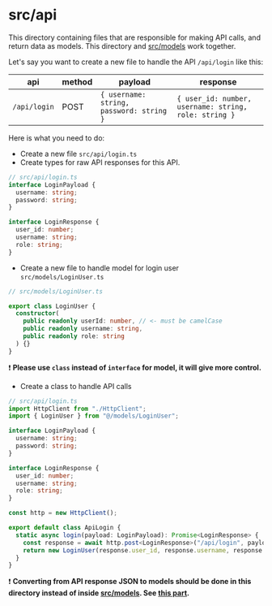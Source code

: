 # src/api

This directory containing files that are responsible for making API calls, and return data as models. This directory and [src/models](#srcmodels) work together.

Let's say you want to create a new file to handle the API `/api/login` like this:

| api          | method | payload                                  | response                                              |
| ------------ | ------ | ---------------------------------------- | ----------------------------------------------------- |
| `/api/login` | POST   | `{ username: string, password: string }` | `{ user_id: number, username: string, role: string }` |

Here is what you need to do:

- Create a new file `src/api/login.ts`
- Create types for raw API responses for this API.

```ts
// src/api/login.ts
interface LoginPayload {
  username: string;
  password: string;
}

interface LoginResponse {
  user_id: number;
  username: string;
  role: string;
}
```

- Create a new file to handle model for login user `src/models/LoginUser.ts`

```ts
// src/models/LoginUser.ts

export class LoginUser {
  constructor(
    public readonly userId: number, // <- must be camelCase
    public readonly username: string,
    public readonly role: string
  ) {}
}
```

:exclamation: **Please use `class` instead of `interface` for model, it will give more control.**

- Create a class to handle API calls

```ts
// src/api/login.ts
import HttpClient from "./HttpClient";
import { LoginUser } from "@/models/LoginUser";

interface LoginPayload {
  username: string;
  password: string;
}

interface LoginResponse {
  user_id: number;
  username: string;
  role: string;
}

const http = new HttpClient();

export default class ApiLogin {
  static async login(payload: LoginPayload): Promise<LoginResponse> {
    const response = await http.post<LoginResponse>("/api/login", payload);
    return new LoginUser(response.user_id, response.username, response.role);
  }
}
```

:exclamation: **Converting from API response JSON to models should be done in this directory instead of inside [src/models](#srcmodels). See [this part](#dependencies-injections-from-srcapi).**
